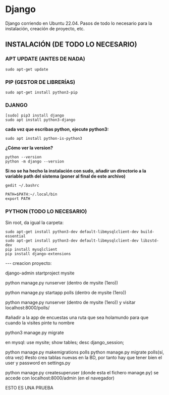 # Django

Django corriendo en Ubuntu 22.04. Pasos de todo lo necesario para la instalación, creación de proyecto, etc.

## INSTALACIÓN (DE TODO LO NECESARIO)
### APT UPDATE (ANTES DE NADA)
```
sudo apt-get update
```
### PIP (GESTOR DE LIBRERÍAS)
```
sudo apt-get install python3-pip
```

### DJANGO
```
[sudo] pip3 install django
sudo apt install python3-django
```

**cada vez que escribas python, ejecute python3:**
```
sudo apt install python-is-python3
```

**¿Cómo ver la version?**
```
python --version
python -m django --version
```

**Si no se ha hecho la instalación con sudo, añadir un directorio a la variable path del sistema (poner al final de este archivo)**
```
gedit ~/.bashrc
```
```
PATH=$PATH:~/.local/bin
export PATH
```

### PYTHON (TODO LO NECESARIO)
Sin root, da igual la carpeta:
```
sudo apt-get install python3-dev default-libmysqlclient-dev build-essential
sudo apt-get install python3-dev default-libmysqlclient-dev libzstd-dev
pip install mysqlclient
pip install django-extensions
```

--- creacion proyecto:

django-admin startproject mysite

python manage.py runserver (dentro de mysite (1ero))

python manage.py startapp polls (dentro de mysite (1ero))


python manage.py runserver (dentro de mysite (1ero)) y visitar localhost:8000/polls/

#añadir a la app de encuestas una ruta que sea holamundo para que cuando la visites pinte tu nombre



python3 manage.py migrate

en mysql:
use mysite;
show tables;
desc django_session;

python manage.py makemigrations polls
python manage.py migrate polls(sí, otra vez)
#esto crea tablas nuevas en la BD, por tanto hay que tener bien el user y password en settings.py


python manage.py createsuperuser (donde esta el fichero manage.py)
se accede con localhost:8000/admin (en el navegador)


ESTO ES UNA PRUEBA
